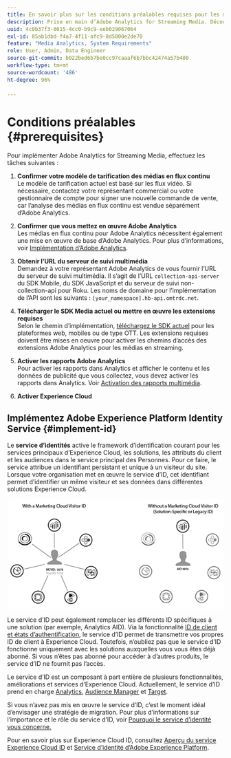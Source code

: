 ```yaml
---
title: En savoir plus sur les conditions préalables requises pour les médias en flux continu.
description: Prise en main d’Adobe Analytics for Streaming Media. Découvrez ce dont vous avez besoin pour implémenter Adobe Analytics for Streaming Media.
uuid: 4c0b37f3-8615-4cc0-b9c9-eeb029067064
exl-id: 85ab1dbd-f4a7-4f11-afc9-8d5000e2de70
feature: "Media Analytics, System Requirements"
role: User, Admin, Data Engineer
source-git-commit: b022bed6b7be0cc97caaaf6b7bbc42474a57b400
workflow-type: tm+mt
source-wordcount: '486'
ht-degree: 96%

---
```


# Conditions préalables {#prerequisites}

Pour implémenter Adobe Analytics for Streaming Media, effectuez les tâches suivantes :

1. **Confirmer votre modèle de tarification des médias en flux continu**<br>
Le modèle de tarification actuel est basé sur les flux vidéo. Si nécessaire, contactez votre représentant commercial ou votre gestionnaire de compte pour signer une nouvelle commande de vente, car l’analyse des médias en flux continu est vendue séparément d’Adobe Analytics.

1. **Confirmer que vous mettez en œuvre Adobe Analytics**<br>
Les médias en flux continu pour Adobe Analytics nécessitent également une mise en œuvre de base d’Adobe Analytics. Pour plus d’informations, voir [Implémentation d’Adobe Analytics](https://experienceleague.adobe.com/docs/analytics/implementation/home.html?lang=fr).

1. **Obtenir l’URL du serveur de suivi multimédia**<br>
Demandez à votre représentant Adobe Analytics de vous fournir l’URL du serveur de suivi multimédia. Il s’agit de 
l’URL `collection-api-server` du SDK Mobile, du SDK JavaScript et du serveur de suivi non-collection-api pour Roku. Les noms de domaine pour l’implémentation de l’API sont les suivants : `[your_namespace].hb-api.omtrdc.net`.

1. **Télécharger le SDK Media actuel ou mettre en œuvre les extensions requises**<br>
Selon le chemin d’implémentation, [téléchargez le SDK actuel](download-sdks.md) pour les plateformes web, mobiles ou de type OTT. Les extensions requises doivent être mises en oeuvre pour activer les chemins d’accès des extensions Adobe Analytics pour les médias en streaming.

1. **Activer les rapports Adobe Analytics**<br>
Pour activer les rapports dans Analytics et afficher le contenu et les données de publicité que vous collectez, vous devez activer les rapports dans Analytics. Voir [Activation des rapports multimédia](/help/reporting/media-reports-enable.md).

1. **Activer Experience Cloud**<br>


## Implémentez Adobe Experience Platform Identity Service {#implement-id}

Le **service d’identités** active le framework d’identification courant pour les services principaux d’Experience Cloud, les solutions, les attributs du client et les audiences dans le service principal des Personnes. Pour ce faire, le service attribue un identifiant persistant et unique à un visiteur du site. Lorsque votre organisation met en œuvre le service d’ID, cet identifiant permet d’identifier un même visiteur et ses données dans différentes solutions Experience Cloud.

![Graphique du service d’ID](assets/mc_id_service_graphic.png)

Le service d’ID peut également remplacer les différents ID spécifiques à une solution (par exemple, Analytics AID). Via la fonctionnalité [ID de client et états d’authentification](https://experienceleague.adobe.com/docs/id-service/using/reference/authenticated-state.html?lang=fr), le service d’ID permet de transmettre vos propres ID de client à Experience Cloud. Toutefois, n’oubliez pas que le service d’ID fonctionne uniquement avec les solutions auxquelles vous vous êtes déjà abonné. Si vous n’êtes pas abonné pour accéder à d’autres produits, le service d’ID ne fournit pas l’accès.

Le service d’ID est un composant à part entière de plusieurs fonctionnalités, améliorations et services d’Experience Cloud. Actuellement, le service d’ID prend en charge [Analytics](https://www.adobe.com/fr/marketing-cloud/web-analytics.html), [Audience Manager](https://www.adobe.com/fr/marketing-cloud/data-management-platform.html) et [Target](https://www.adobe.com/fr/marketing-cloud/testing-targeting.html).

Si vous n’avez pas mis en œuvre le service d’ID, c’est le moment idéal d’envisager une stratégie de migration. Pour plus d’informations sur l’importance et le rôle du service d’ID, voir [Pourquoi le service d’identité vous concerne.](https://theblog.adobe.com/why-new-adobe-marketing-cloud-id-service-should-be-on-your-radar/)

Pour en savoir plus sur Experience Cloud ID, consultez [Aperçu du service Experience Cloud ID](https://experienceleague.adobe.com/docs/id-service/using/intro/overview.html?lang=fr) et [Service d’identité d’Adobe Experience Platform](https://experienceleague.adobe.com/docs/id-service/using/home.html?lang=fr).
